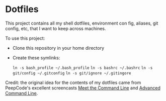 Dotfiles
========

This project contains all my shell dotfiles, environment con fig,
aliases, git config, etc, that I want to keep across machines.  

To use this project:

* Clone this repository in your home directory
* Create these symlinks:

    `ln -s bash_profile ~/.bash_profile`
    `ln -s bashrc ~/.bashrc`
    `ln -s git/config ~/.gitconfig`
    `ln -s git/ignore ~/.gitingore`

Credit: the original idea for the contents of my dotfiles came from
PeepCode's excellent screencasts [Meet the Command Line][1] and [Advanced
Command Line][2].

[1]: https://peepcode.com/products/meet-the-command-line
[2]: https://peepcode.com/products/advanced-command-line

